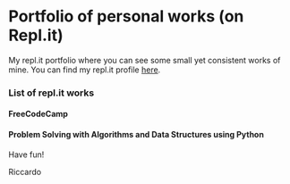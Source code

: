 # Portfolio of personal works (on Repl.it)
My repl.it portfolio where you can see some small yet consistent works of mine. You can find my repl.it profile [here](https://repl.it/@RiccardoPesce/). 

### List of repl.it works

#### FreeCodeCamp
#### Problem Solving with Algorithms and Data Structures using Python

Have fun!

Riccardo
